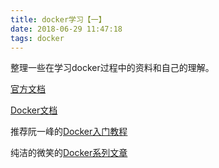 ```yaml
---
title: docker学习【一】
date: 2018-06-29 11:47:18
tags: docker
---
```


整理一些在学习docker过程中的资料和自己的理解。


[官方文档](https://mongodb-documentation.readthedocs.io/en/latest/)


[Docker文档](https://docs.docker-cn.com/)


推荐阮一峰的[Docker入门教程](http://www.ruanyifeng.com/blog/2018/02/docker-tutorial.html)


纯洁的微笑的[Docker系列文章](https://www.cnblogs.com/ityouknow/category/1173004.html)


